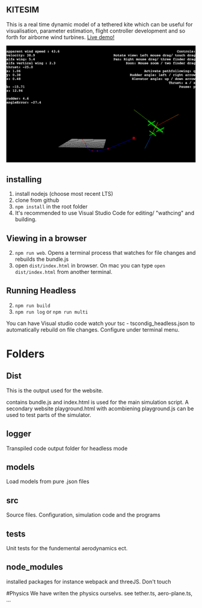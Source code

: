 ## KITESIM
This is a real time dynamic model of a tethered kite which can be useful for visualisation, parameter estimation, flight controller development and so forth for airborne wind turbines. [Live demo!](http://kitex.tech/kitesim/)

![Kitesim rendering of kitex SuperQ prototype](/readmeImages/kitesim.png?raw=true)

## installing
1. install nodejs (choose most recent LTS)
2. clone from github
2. `npm install` in the root folder
3. It's recommended to use Visual Studio Code for editing/ "wathcing" and building. 

## Viewing in a browser
2. `npm run web`. Opens a terminal process that watches for file changes and rebuilds the bundle.js 
3.  open `dist/index.html` in browser. On mac you can type `open dist/index.html` from another terminal.

## Running Headless
2. `npm run build`
3. `npm run log` or `npm run multi`

You can have Visual studio code watch your tsc - tscondig_headless.json to automatically rebuild on file changes. Configure under terminal menu.

# Folders
## Dist 
This is the output used for the website. 

contains bundle.js and index.html is used for the main simulation script. 
A secondary website playground.html with acombiening playground.js can be used to test parts of the simulator.

## logger
Transpiled code output folder for headless mode

## models
Load models from pure .json files

## src
Source files. Configuration, simulation code and the programs  

## tests
Unit tests for the fundemental aerodynamics ect.

## node_modules
installed packages for instance webpack and threeJS. Don't touch

#Physics
We have writen the physics ourselvs. see tether.ts, aero-plane.ts, ...
